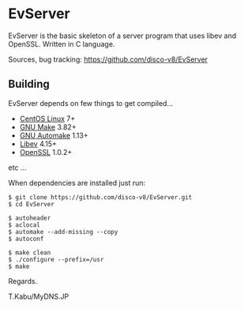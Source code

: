 EvServer
=========

EvServer is the basic skeleton of a server program that uses libev and OpenSSL. Written in C language.

Sources, bug tracking: <https://github.com/disco-v8/EvServer>

Building
---------

EvServer depends on few things to get compiled...

* [CentOS Linux] 7+
* [GNU Make] 3.82+
* [GNU Automake] 1.13+
* [Libev] 4.15+
* [OpenSSL] 1.0.2+

[CentOS Linux]: https://www.centos.org/
[GNU Make]: https://www.gnu.org/software/make/
[GNU Automake]: https://www.gnu.org/software/automake/
[Libev]: http://software.schmorp.de/pkg/libev.html
[OpenSSL]: https://www.openssl.org/

etc ...

When dependencies are installed just run:

	$ git clone https://github.com/disco-v8/EvServer.git
	$ cd EvServer

	$ autoheader
	$ aclocal
	$ automake --add-missing --copy
	$ autoconf

	$ make clean
	$ ./configure --prefix=/usr
	$ make

Regards.

T.Kabu/MyDNS.JP
